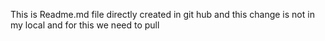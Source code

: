 This is Readme.md file directly created in git hub and this change is not in my local and for this we need to pull
